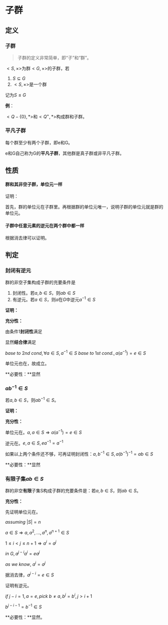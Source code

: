 # 子群

## 定义

### 子群

> 子群的定义非常简单，即“子”和“群”。

$<S, \times>$为群$<G, \times>$的子群，若

1. $S \subseteq G$
2. $<S, \times>$是一个群

记为$S\le G$

**例**：

$<Q-\{0\}, *>$和$<Q^{+}, *>$构成群和子群。

### 平凡子群

每个群至少有两个子群，即e和G。

e和G自己称为G的**平凡子群**，其他群是真子群或非平凡子群。

## 性质

#### 群和其非空子群，**单位元一样**

证明：

首先，群的单位元在子群里。再根据群的单位元唯一，说明子群的单位元就是群的单位元。

#### 子群中任意元素的**逆元在两个群中都一样**

根据消去律可以证明。

## 判定

### 封闭有逆元

群的非空子集构成子群的充要条件是

1. 封闭性。若$a, b \in S$，则$ab \in S$
2. 有逆元。若$a\in S$，则$a$在$G$中逆元$a^{-1} \in S$

**证明：**

**充分性：**

由条件1**封闭性**满足

显然**结合律**满足

$base\ to\ 2nd\ cond, \forall a \in S, a^{-1} \in S$
$base\ to\ 1st\ cond.,a(a^{-1}) = e\in S$

单位元也在，故成立。

**必要性：**显然

### $ab^{-1} \in S$

若$a,b \in S$，则$a b ^{-1} \in S$。

**证明：**

**充分性：**

单位元在。$a, a \in S \Rightarrow a(a^{-1}) = e \in S$

逆元在。$e, a \in S, e a^{-1} = a^{-1}$

如果以上两个条件还不够，可再证明封闭性：$a, b^{-1} \in S, a(b^{-1})^{-1} = ab \in S$

**必要性：**显然

### 有限子集$ab \in S$

群的非空**有限**子集S构成子群的充要条件是：若$a,b \in S$，则$ab \in S$。

**充分性：**

先证明单位元在。

$assuming\ |S| = n$

$a \in S \Rightarrow a,a^2, ..., a^n, a^{n+1} \in S$

$1 \leq i < j \leq n+1 \Rightarrow a^i = a^j$

$in\ G, a^{j-i} a^i = e a^j$

$as\ we\ know,\ a^i = a^j$

据消去律，$a^{j-i} = e \in S$

证明有逆元。

$if\ j-i=1, a = e, pick\ b \neq a, b^j = b^i,j>i+1$

$b^{j-i-1} = b^{-1} \in S$

**必要性：**显然。


